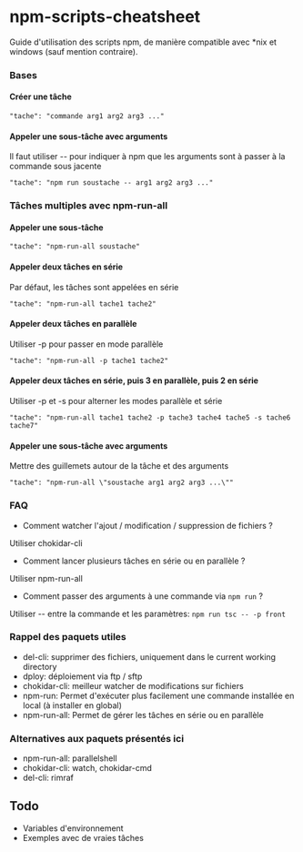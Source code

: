 # npm-scripts-cheatsheet

Guide d'utilisation des scripts npm, de manière compatible avec *nix et windows (sauf mention contraire).

### Bases

#### Créer une tâche
```"tache": "commande arg1 arg2 arg3 ..."```

#### Appeler une sous-tâche avec arguments
Il faut utiliser -- pour indiquer à npm que les arguments sont à passer à la commande sous jacente

```"tache": "npm run soustache -- arg1 arg2 arg3 ..."```


### Tâches multiples avec npm-run-all

#### Appeler une sous-tâche
```"tache": "npm-run-all soustache"```

#### Appeler deux tâches en série
Par défaut, les tâches sont appelées en série

```"tache": "npm-run-all tache1 tache2"```

#### Appeler deux tâches en parallèle
Utiliser -p pour passer en mode parallèle

```"tache": "npm-run-all -p tache1 tache2"```

#### Appeler deux tâches en série, puis 3 en parallèle, puis 2 en série
Utiliser -p et -s pour alterner les modes parallèle et série

```"tache": "npm-run-all tache1 tache2 -p tache3 tache4 tache5 -s tache6 tache7"```

#### Appeler une sous-tâche avec arguments
Mettre des guillemets autour de la tâche et des arguments

```"tache": "npm-run-all \"soustache arg1 arg2 arg3 ...\""```

### FAQ

* Comment watcher l'ajout / modification / suppression de fichiers ?

Utiliser chokidar-cli

* Comment lancer plusieurs tâches en série ou en parallèle ?

Utiliser npm-run-all

* Comment passer des arguments à une commande via ```npm run``` ?

Utiliser -- entre la commande et les paramètres: ```npm run tsc -- -p front```

### Rappel des paquets utiles
* del-cli: supprimer des fichiers, uniquement dans le current working directory
* dploy: déploiement via ftp / sftp
* chokidar-cli: meilleur watcher de modifications sur fichiers
* npm-run: Permet d'exécuter plus facilement une commande installée en local (à installer en global)
* npm-run-all: Permet de gérer les tâches en série ou en parallèle

### Alternatives aux paquets présentés ici
* npm-run-all: parallelshell
* chokidar-cli: watch, chokidar-cmd
* del-cli: rimraf

## Todo
* Variables d'environnement
* Exemples avec de vraies tâches
